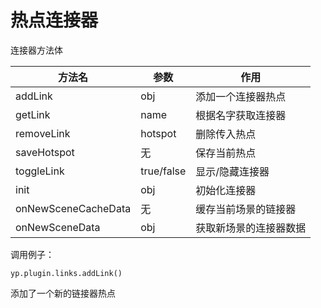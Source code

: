 # 热点连接器

连接器方法体

方法名 |  参数 |  作用
-----|----|----
addLink | obj | 添加一个连接器热点
getLink | name | 根据名字获取连接器
removeLink  | hotspot | 删除传入热点
saveHotspot | 无 | 保存当前热点
toggleLink | true/false | 显示/隐藏连接器
init | obj | 初始化连接器
onNewSceneCacheData | 无 | 缓存当前场景的链接器
onNewSceneData | obj | 获取新场景的连接器数据

调用例子：

    yp.plugin.links.addLink()

添加了一个新的链接器热点